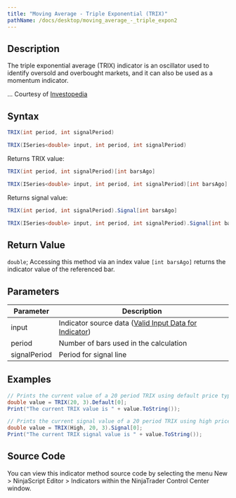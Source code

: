 ```yaml
---
title: "Moving Average - Triple Exponential (TRIX)"
pathName: /docs/desktop/moving_average_-_triple_expon2
---
```


## Description

The triple exponential average (TRIX) indicator is an oscillator used to identify oversold and overbought markets, and it can also be used as a momentum indicator.

... Courtesy of [Investopedia](http://www.investopedia.com/articles/technical/02/092402.asp)


## Syntax

```csharp
TRIX(int period, int signalPeriod)
```

```csharp
TRIX(ISeries<double> input, int period, int signalPeriod)
```

Returns TRIX value:

```csharp
TRIX(int period, int signalPeriod)[int barsAgo]
```

```csharp
TRIX(ISeries<double> input, int period, int signalPeriod)[int barsAgo]
```

Returns signal value:

```csharp
TRIX(int period, int signalPeriod).Signal[int barsAgo]
```

```csharp
TRIX(ISeries<double> input, int period, int signalPeriod).Signal[int barsAgo]
```


## Return Value

`double`; Accessing this method via an index value `[int barsAgo]` returns the indicator value of the referenced bar.


## Parameters

| Parameter      | Description                                                |
| ---------------| ---------------------------------------------------------- |
| input          | Indicator source data ([Valid Input Data for Indicator](/docs/desktop/valid_input_data_for_indicator)) |
| period         | Number of bars used in the calculation                    |
| signalPeriod   | Period for signal line                                     |


## Examples

```csharp
// Prints the current value of a 20 period TRIX using default price type
double value = TRIX(20, 3).Default[0];
Print("The current TRIX value is " + value.ToString());

// Prints the current signal value of a 20 period TRIX using high price type
double value = TRIX(High, 20, 3).Signal[0];
Print("The current TRIX signal value is " + value.ToString());
```


## Source Code

You can view this indicator method source code by selecting the menu New > NinjaScript Editor > Indicators within the NinjaTrader Control Center window.

